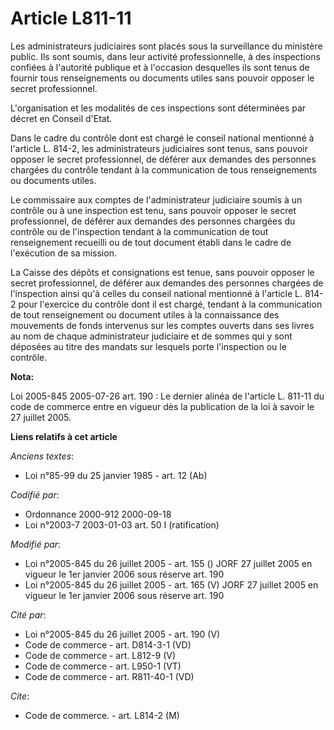 # Article L811-11

Les administrateurs judiciaires sont placés sous la surveillance du ministère public. Ils sont soumis, dans leur activité
professionnelle, à des inspections confiées à l'autorité publique et à l'occasion desquelles ils sont tenus de fournir tous
renseignements ou documents utiles sans pouvoir opposer le secret professionnel.

L'organisation et les modalités de ces inspections sont déterminées par décret en Conseil d'Etat.

Dans le cadre du contrôle dont est chargé le conseil national mentionné à l'article L. 814-2, les administrateurs judiciaires
sont tenus, sans pouvoir opposer le secret professionnel, de déférer aux demandes des personnes chargées du contrôle tendant
à la communication de tous renseignements ou documents utiles.

Le commissaire aux comptes de l'administrateur judiciaire soumis à un contrôle ou à une inspection est tenu, sans pouvoir
opposer le secret professionnel, de déférer aux demandes des personnes chargées du contrôle ou de l'inspection tendant à la
communication de tout renseignement recueilli ou de tout document établi dans le cadre de l'exécution de sa mission.

La Caisse des dépôts et consignations est tenue, sans pouvoir opposer le secret professionnel, de déférer aux demandes des
personnes chargées de l'inspection ainsi qu'à celles du conseil national mentionné à l'article L. 814-2 pour l'exercice du
contrôle dont il est chargé, tendant à la communication de tout renseignement ou document utiles à la connaissance des
mouvements de fonds intervenus sur les comptes ouverts dans ses livres au nom de chaque administrateur judiciaire et de
sommes qui y sont déposées au titre des mandats sur lesquels porte l'inspection ou le contrôle.

**Nota:**

Loi 2005-845 2005-07-26 art. 190 : Le dernier alinéa de l'article L. 811-11 du code de commerce entre en vigueur dès la
publication de la loi à savoir le 27 juillet 2005.

**Liens relatifs à cet article**

_Anciens textes_:

  - Loi n°85-99 du 25 janvier 1985 - art. 12 (Ab)

_Codifié par_:

  - Ordonnance 2000-912 2000-09-18
  - Loi n°2003-7 2003-01-03 art. 50 I (ratification)

_Modifié par_:

  - Loi n°2005-845 du 26 juillet 2005 - art. 155 () JORF 27 juillet 2005 en vigueur le 1er janvier 2006 sous réserve art. 190
  - Loi n°2005-845 du 26 juillet 2005 - art. 165 (V) JORF 27 juillet 2005 en vigueur le 1er janvier 2006 sous réserve art. 190

_Cité par_:

  - Loi n°2005-845 du 26 juillet 2005 - art. 190 (V)
  - Code de commerce - art. D814-3-1 (VD)
  - Code de commerce - art. L812-9 (V)
  - Code de commerce - art. L950-1 (VT)
  - Code de commerce - art. R811-40-1 (VD)

_Cite_:

  - Code de commerce. - art. L814-2 (M)

